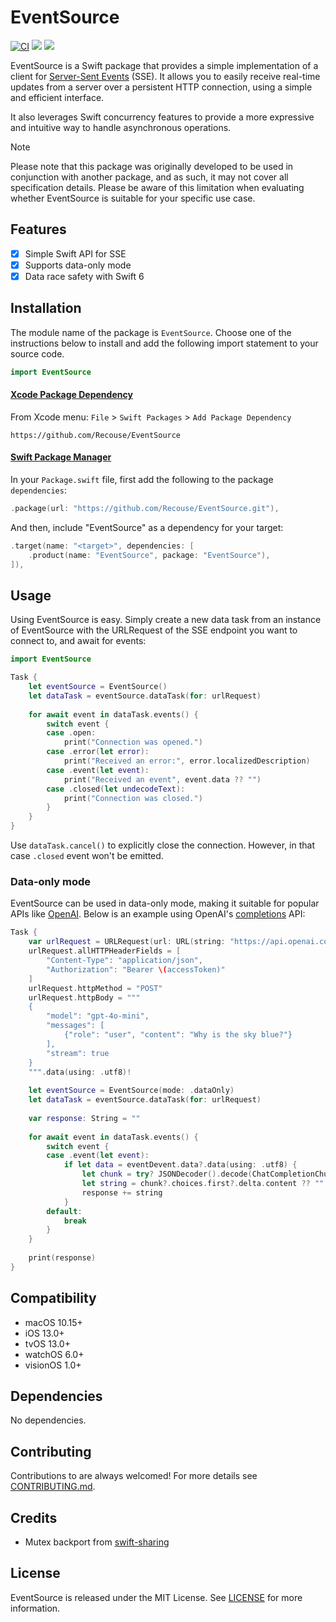 # EventSource

[![CI](https://github.com/Recouse/EventSource/actions/workflows/ci.yml/badge.svg)](https://github.com/Recouse/EventSource/actions/workflows/ci.yml)
[![](https://img.shields.io/endpoint?url=https%3A%2F%2Fswiftpackageindex.com%2Fapi%2Fpackages%2FRecouse%2FEventSource%2Fbadge%3Ftype%3Dplatforms)](https://swiftpackageindex.com/Recouse/EventSource)
[![](https://img.shields.io/endpoint?url=https%3A%2F%2Fswiftpackageindex.com%2Fapi%2Fpackages%2FRecouse%2FEventSource%2Fbadge%3Ftype%3Dswift-versions)](https://swiftpackageindex.com/Recouse/EventSource)

EventSource is a Swift package that provides a simple implementation of a client for [Server-Sent Events](https://html.spec.whatwg.org/multipage/server-sent-events.html) (SSE). It allows you to easily receive real-time updates from a server over a persistent HTTP connection, using a simple and efficient interface.

It also leverages Swift concurrency features to provide a more expressive and intuitive way to handle asynchronous operations.

> [!Note]
> Please note that this package was originally developed to be used in conjunction with another package, and as such, it may not cover all specification details. Please be aware of this limitation when evaluating whether EventSource is suitable for your specific use case.

## Features

- [x] Simple Swift API for SSE
- [x] Supports data-only mode
- [x] Data race safety with Swift 6

## Installation

The module name of the package is `EventSource`. Choose one of the instructions below to install and add the following import statement to your source code.

```swift
import EventSource
```

#### [Xcode Package Dependency](https://developer.apple.com/documentation/xcode/adding_package_dependencies_to_your_app)

From Xcode menu: `File` > `Swift Packages` > `Add Package Dependency`

```text
https://github.com/Recouse/EventSource
```

#### [Swift Package Manager](https://www.swift.org/documentation/package-manager/)

In your `Package.swift` file, first add the following to the package `dependencies`:

```swift
.package(url: "https://github.com/Recouse/EventSource.git"),
```

And then, include "EventSource" as a dependency for your target:

```swift
.target(name: "<target>", dependencies: [
    .product(name: "EventSource", package: "EventSource"),
]),
```

## Usage

Using EventSource is easy. Simply create a new data task from an instance of EventSource with the URLRequest of the SSE endpoint you want to connect to, and await for events:
```swift
import EventSource

Task {
    let eventSource = EventSource()
    let dataTask = eventSource.dataTask(for: urlRequest)
    
    for await event in dataTask.events() {
        switch event {
        case .open:
            print("Connection was opened.")
        case .error(let error):
            print("Received an error:", error.localizedDescription)
        case .event(let event):
            print("Received an event", event.data ?? "")
        case .closed(let undecodeText):
            print("Connection was closed.")
        }
    }
}
```

Use `dataTask.cancel()` to explicitly close the connection. However, in that case `.closed` event won't be emitted.

### Data-only mode

EventSource can be used in data-only mode, making it suitable for popular APIs like [OpenAI](https://platform.openai.com/docs/overview). Below is an example using OpenAI's [completions](https://platform.openai.com/docs/guides/text-generation) API:
```swift
Task {
    var urlRequest = URLRequest(url: URL(string: "https://api.openai.com/v1/chat/completions")!)
    urlRequest.allHTTPHeaderFields = [
        "Content-Type": "application/json",
        "Authorization": "Bearer \(accessToken)"
    ]
    urlRequest.httpMethod = "POST"
    urlRequest.httpBody = """
    {
        "model": "gpt-4o-mini",
        "messages": [
            {"role": "user", "content": "Why is the sky blue?"}
        ],
        "stream": true
    }
    """.data(using: .utf8)!
    
    let eventSource = EventSource(mode: .dataOnly)
    let dataTask = eventSource.dataTask(for: urlRequest)
    
    var response: String = ""
    
    for await event in dataTask.events() {
        switch event {
        case .event(let event):
            if let data = eventDevent.data?.data(using: .utf8) {
                let chunk = try? JSONDecoder().decode(ChatCompletionChunk.self, from: data)
                let string = chunk?.choices.first?.delta.content ?? ""
                response += string
            }
        default:
            break
        }
    }
    
    print(response)
}
```

## Compatibility

* macOS 10.15+
* iOS 13.0+
* tvOS 13.0+
* watchOS 6.0+
* visionOS 1.0+

## Dependencies

No dependencies.

## Contributing

Contributions to are always welcomed! For more details see [CONTRIBUTING.md](CONTRIBUTING.md).

## Credits

* Mutex backport from [swift-sharing](https://github.com/pointfreeco/swift-sharing)

## License

EventSource is released under the MIT License. See [LICENSE](LICENSE) for more information.
